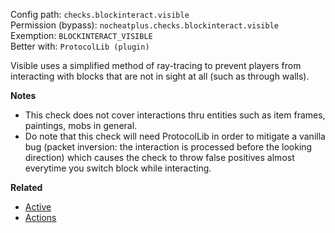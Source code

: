 Config path: `checks.blockinteract.visible`  
Permission (bypass): `nocheatplus.checks.blockinteract.visible`  
Exemption: `BLOCKINTERACT_VISIBLE`  
Better with: `ProtocolLib (plugin)`  

Visible uses a simplified method of ray-tracing to prevent players from interacting with blocks that are not in sight at all (such as through walls).

**Notes**
* This check does not cover interactions thru entities such as item frames, paintings, mobs in general.
* Do note that this check will need ProtocolLib in order to mitigate a vanilla bug (packet inversion: the interaction is processed before the looking direction) which causes the check to throw false positives almost everytime you switch block while interacting.

**Related**  
* [Active](https://github.com/Updated-NoCheatPlus/Docs/blob/master/Settings/General.md#active)
* [Actions](https://github.com/Updated-NoCheatPlus/Docs/blob/master/Settings/General.md#actions)
